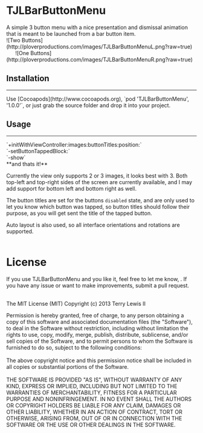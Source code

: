 <h1>TJLBarButtonMenu</h1>
A simple 3 button menu with a nice presentation and dismissal animation that is meant to be launched from a bar button item.<br>
![Two Buttons](http://ploverproductions.com/images/TJLBarButtonMenuL.png?raw=true)&nbsp; &nbsp;&nbsp;&nbsp;&nbsp;&nbsp;
![One Buttons](http://ploverproductions.com/images/TJLBarButtonMenuR.png?raw=true)
<h2>Installation</h2>
<hr>
Use [Cocoapods](http://www.cocoapods.org), `pod 'TJLBarButtonMenu', '1.0.0'`, or just grab the source folder and drop it into your project.
<h2>Usage</h2>
<hr>
`+initWithViewController:images:buttonTitles:position:`<br>
`-setButtonTappedBlock:`<br>
`-show`<br>
**and thats it!**

Currently the view only supports 2 or 3 images, it looks best with 3. Both top-left and top-right sides of the screen are currently available,
and I may add support for bottom left and bottom right as well.

The button titles are set for the buttons `disabled` state, and are only used to let you know which button was tapped,
so button titles should follow their purpose, as you will get sent the title of the tapped button.

Auto layout is also used, so all interface orientations and rotations are supported.
<br><br>


<h1>License</h1>
If you use TJLBarButtonMenu and you like it, feel free to let me know, <terry@ploverproductions.com>. If you have any issue or want to make improvements, submit a pull request.<br><br>

The MIT License (MIT)
Copyright (c) 2013 Terry Lewis II

Permission is hereby granted, free of charge, to any person obtaining a copy of this software and associated documentation files (the "Software"), to deal in the Software without restriction, including without limitation the rights to use, copy, modify, merge, publish, distribute, sublicense, and/or sell copies of the Software, and to permit persons to whom the Software is furnished to do so, subject to the following conditions:
<br><br>
The above copyright notice and this permission notice shall be included in all copies or substantial portions of the Software.
<br><br>
THE SOFTWARE IS PROVIDED "AS IS", WITHOUT WARRANTY OF ANY KIND, EXPRESS OR IMPLIED, INCLUDING BUT NOT LIMITED TO THE WARRANTIES OF MERCHANTABILITY, FITNESS FOR A PARTICULAR PURPOSE AND NONINFRINGEMENT. IN NO EVENT SHALL THE AUTHORS OR COPYRIGHT HOLDERS BE LIABLE FOR ANY CLAIM, DAMAGES OR OTHER LIABILITY, WHETHER IN AN ACTION OF CONTRACT, TORT OR OTHERWISE, ARISING FROM, OUT OF OR IN CONNECTION WITH THE SOFTWARE OR THE USE OR OTHER DEALINGS IN THE SOFTWARE.
